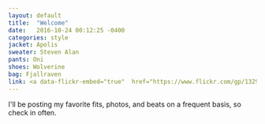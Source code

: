 ```yaml
---
layout: default
title:  "Welcome"
date:   2016-10-24 00:12:25 -0400
categories: style
jacket: Apolis
sweater: Steven Alan
pants: Oni
shoes: Wolverine
bag: Fjallraven
link: <a data-flickr-embed="true"  href="https://www.flickr.com/gp/132974595@N06/9z7r86" title="DSC_3043"><img src="https://c7.staticflickr.com/9/8582/30493698806_2827c5bcd1_c.jpg" width="800" height="530" alt="DSC_3043"></a><script async src="//embedr.flickr.com/assets/client-code.js" charset="utf-8"></script>
---
```

I'll be posting my favorite fits, photos, and beats on a frequent basis, so check in often.
